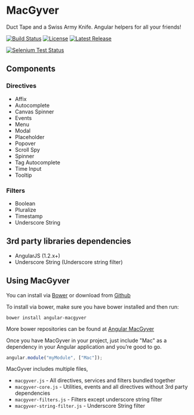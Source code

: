 # MacGyver

Duct Tape and a Swiss Army Knife. Angular helpers for all your friends!

[![Build Status](http://img.shields.io/travis/angular-macgyver/MacGyver.svg?style=flat-square)](https://travis-ci.org/angular-macgyver/MacGyver)
[![License](http://img.shields.io/badge/license-MIT-green.svg?style=flat-square)](https://github.com/angular-macgyver/MacGyver/blob/master/LICENSE)
[![Latest Release](http://img.shields.io/github/release/angular-macgyver/MacGyver.svg?style=flat-square)](https://github.com/angular-macgyver/MacGyver/releases/latest)

[![Selenium Test Status](https://saucelabs.com/browser-matrix/macgyver-ci.svg)](https://saucelabs.com/u/macgyver-ci)

## Components ##

### Directives ###
 - Affix
 - Autocomplete
 - Canvas Spinner
 - Events
 - Menu
 - Modal
 - Placeholder
 - Popover
 - Scroll Spy
 - Spinner
 - Tag Autocomplete
 - Time Input
 - Tooltip

### Filters ###
 - Boolean
 - Pluralize
 - Timestamp
 - Underscore String

## 3rd party libraries dependencies ##
 - AngularJS (1.2.x+)
 - Underscore String (Underscore string filter)

## Using MacGyver ##
You can install via [Bower](http://www.bower.io) or download from [Github](https://github.com/angular-macgyver/MacGyver/archive/master.zip)

To install via bower, make sure you have bower installed and then run:

```
bower install angular-macgyver
```

More bower repositories can be found at [Angular MacGyver](https://github.com/angular-macgyver)

Once you have MacGyver in your project, just include "Mac" as a dependency in your Angular application and you’re good to go.

```javascript
angular.module("myModule", ["Mac"]);
```

MacGyver includes multiple files,
- `macgyver.js` - All directives, services and filters bundled together
- `macgyver-core.js` - Utilities, events and all directives without 3rd party dependencies
- `macgyver-filters.js` - Filters except underscore string filter
- `macgyver-string-filter.js` - Underscore String filter
